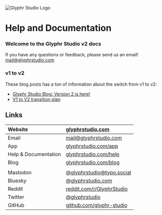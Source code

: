 ![Glyphr Studio Logo](/logo-wordmark-vertical-blue.svg)

# Help and Documentation

### Welcome to the Glyphr Studio v2 docs

If you have any questions or feedback, please
send us an email! mail@glyphrstudio.com

### v1 to v2

These blog posts has a ton of information about the switch from v1 to v2:

- [Glyphr Studio Blog: Version 2 is here!](https://www.glyphrstudio.com/blog/2023/12/02/version-2-is-here/)
- [V1 to V2 transition plan](https://www.glyphrstudio.com/blog/2023/12/02/v1-to-v2-transition-plan/)

## Links

| Website              | [glyphrstudio.com](https://www.glyphrstudio.com)                    |
| :------------------- | :------------------------------------------------------------------ |
| Email                | [mail@glyphrstudio.com](mailto:mail@glyphrstudio.com)               |
| App                  | [glyphrstudio.com/app](https://www.glyphrstudio.com/app)            |
| Help & Documentation | [glyphrstudio.com/help](https://www.glyphrstudio.com/help/)         |
| Blog                 | [glyphrstudio.com/blog](https://www.glyphrstudio.com/blog/)         |
|                      |                                                                     |
| Mastodon             | [@glyphrstudio@typo.social](https://typo.social/@glyphrstudio)      |
| Bluesky              | [@glyphrstudio.com](https://bsky.app/profile/glyphrstudio.com)      |
| Reddit               | [reddit.com/r/GlyphrStudio](https://www.reddit.com/r/GlyphrStudio/) |
| Twitter              | [@glyphrstudio](https://twitter.com/glyphrstudio)                   |
| GitHub               | [github.com/glyphr-studio](https://github.com/glyphr-studio)        |
